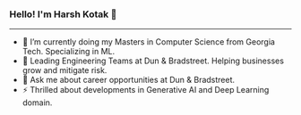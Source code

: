 ### Hello! I'm Harsh Kotak 👋
---
- 🌱 I’m currently doing my Masters in Computer Science from Georgia Tech. Specializing in ML.
- 🔭 Leading Engineering Teams at Dun & Bradstreet. Helping businesses grow and mitigate risk.
- 💬 Ask me about career opportunities at Dun & Bradstreet.
- ⚡ Thrilled about developments in Generative AI and Deep Learning domain.
